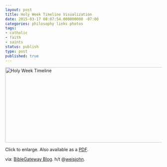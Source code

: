 ```yaml
---
layout: post
title: Holy Week Timeline Visualization
date: 2015-03-17 08:07:54.000000000 -07:00
categories: philosophy links photos
tags:
- catholic
- faith
- saints
status: publish
type: post
published: true
---
```

[<img src="http://bg3-blog.s3.amazonaws.com/blog/wp-content/uploads/2014/04/holy-week-timeline2.png" alt="Holy Week Timeline" title="Holy Week Timeline" width="865" height="242" />](http://bg3-blog.s3.amazonaws.com/blog/wp-content/uploads/2014/04/holy-week-timeline2.png)

Click to enlarge. Also available as a [PDF](http://bg3-blog.s3.amazonaws.com/blog/wp-content/uploads/2014/04/holy-week-timeline2.pdf).

via: [BibleGateway Blog](https://www.biblegateway.com/blog/2015/03/bible-gateway-holy-week-infographic-published-in-newsweek/). h/t @[weisjohn](http://twitter.com/weisjohn).

